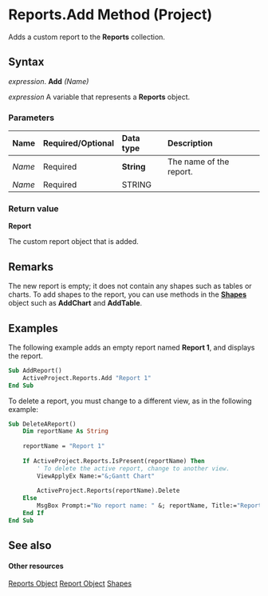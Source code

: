 
# Reports.Add Method (Project)
Adds a custom report to the  **Reports** collection.

## Syntax

 _expression_. **Add** _(Name)_

 _expression_ A variable that represents a **Reports** object.


### Parameters



|**Name**|**Required/Optional**|**Data type**|**Description**|
|:-----|:-----|:-----|:-----|
| _Name_|Required|**String**|The name of the report.|
| _Name_|Required|STRING||

### Return value

 **Report**

The custom report object that is added.


## Remarks

The new report is empty; it does not contain any shapes such as tables or charts. To add shapes to the report, you can use methods in the  **[Shapes](6e42040c-dd5a-de4c-afa8-f9e33d1e5054.md)** object such as **AddChart** and **AddTable**.


## Examples

The following example adds an empty report named  **Report 1**, and displays the report.


```vb
Sub AddReport()
    ActiveProject.Reports.Add "Report 1"
End Sub
```

To delete a report, you must change to a different view, as in the following example:




```vb
Sub DeleteAReport()
    Dim reportName As String
    
    reportName = "Report 1"
    
    If ActiveProject.Reports.IsPresent(reportName) Then
        ' To delete the active report, change to another view.
        ViewApplyEx Name:="&;Gantt Chart"
        
        ActiveProject.Reports(reportName).Delete
    Else
        MsgBox Prompt:="No report name: " &; reportName, Title:="Report delete error"
    End If
End Sub
```


## See also


#### Other resources


[Reports Object](a9f4a13b-1907-dbe8-8077-fb1226bb8bb9.md)
[Report Object](38ef993e-e5cd-b451-06aa-41eb0e93450e.md)
[Shapes](6e42040c-dd5a-de4c-afa8-f9e33d1e5054.md)